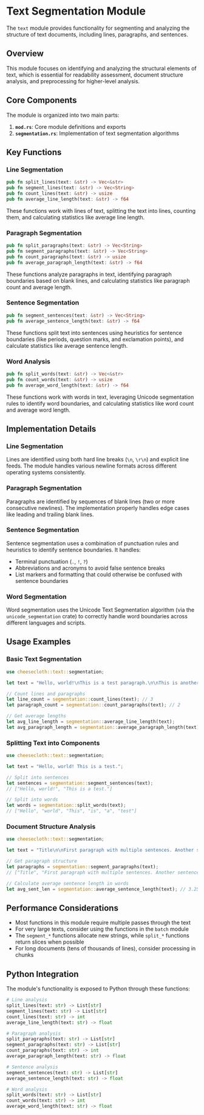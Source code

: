 # Text Segmentation Module

The `text` module provides functionality for segmenting and analyzing the structure of text documents, including lines, paragraphs, and sentences.

## Overview

This module focuses on identifying and analyzing the structural elements of text, which is essential for readability assessment, document structure analysis, and preprocessing for higher-level analysis.

## Core Components

The module is organized into two main parts:

1. **`mod.rs`**: Core module definitions and exports
2. **`segmentation.rs`**: Implementation of text segmentation algorithms

## Key Functions

### Line Segmentation

```rust
pub fn split_lines(text: &str) -> Vec<&str>
pub fn segment_lines(text: &str) -> Vec<String>
pub fn count_lines(text: &str) -> usize
pub fn average_line_length(text: &str) -> f64
```

These functions work with lines of text, splitting the text into lines, counting them, and calculating statistics like average line length.

### Paragraph Segmentation

```rust
pub fn split_paragraphs(text: &str) -> Vec<String>
pub fn segment_paragraphs(text: &str) -> Vec<String>
pub fn count_paragraphs(text: &str) -> usize
pub fn average_paragraph_length(text: &str) -> f64
```

These functions analyze paragraphs in text, identifying paragraph boundaries based on blank lines, and calculating statistics like paragraph count and average length.

### Sentence Segmentation

```rust
pub fn segment_sentences(text: &str) -> Vec<String>
pub fn average_sentence_length(text: &str) -> f64
```

These functions split text into sentences using heuristics for sentence boundaries (like periods, question marks, and exclamation points), and calculate statistics like average sentence length.

### Word Analysis

```rust
pub fn split_words(text: &str) -> Vec<&str>
pub fn count_words(text: &str) -> usize
pub fn average_word_length(text: &str) -> f64
```

These functions work with words in text, leveraging Unicode segmentation rules to identify word boundaries, and calculating statistics like word count and average word length.

## Implementation Details

### Line Segmentation

Lines are identified using both hard line breaks (`\n`, `\r\n`) and explicit line feeds. The module handles various newline formats across different operating systems consistently.

### Paragraph Segmentation

Paragraphs are identified by sequences of blank lines (two or more consecutive newlines). The implementation properly handles edge cases like leading and trailing blank lines.

### Sentence Segmentation

Sentence segmentation uses a combination of punctuation rules and heuristics to identify sentence boundaries. It handles:

- Terminal punctuation (`.`, `!`, `?`)
- Abbreviations and acronyms to avoid false sentence breaks
- List markers and formatting that could otherwise be confused with sentence boundaries

### Word Segmentation

Word segmentation uses the Unicode Text Segmentation algorithm (via the `unicode_segmentation` crate) to correctly handle word boundaries across different languages and scripts.

## Usage Examples

### Basic Text Segmentation

```rust
use cheesecloth::text::segmentation;

let text = "Hello, world!\nThis is a test paragraph.\n\nThis is another paragraph.";

// Count lines and paragraphs
let line_count = segmentation::count_lines(text); // 3
let paragraph_count = segmentation::count_paragraphs(text); // 2

// Get average lengths
let avg_line_length = segmentation::average_line_length(text);
let avg_paragraph_length = segmentation::average_paragraph_length(text);
```

### Splitting Text into Components

```rust
use cheesecloth::text::segmentation;

let text = "Hello, world! This is a test.";

// Split into sentences
let sentences = segmentation::segment_sentences(text);
// ["Hello, world!", "This is a test."]

// Split into words
let words = segmentation::split_words(text);
// ["Hello", "world", "This", "is", "a", "test"]
```

### Document Structure Analysis

```rust
use cheesecloth::text::segmentation;

let text = "Title\n\nFirst paragraph with multiple sentences. Another sentence here.\n\nSecond paragraph.";

// Get paragraph structure
let paragraphs = segmentation::segment_paragraphs(text);
// ["Title", "First paragraph with multiple sentences. Another sentence here.", "Second paragraph."]

// Calculate average sentence length in words
let avg_sent_len = segmentation::average_sentence_length(text); // 3.25
```

## Performance Considerations

- Most functions in this module require multiple passes through the text
- For very large texts, consider using the functions in the `batch` module
- The `segment_*` functions allocate new strings, while `split_*` functions return slices when possible
- For long documents (tens of thousands of lines), consider processing in chunks

## Python Integration

The module's functionality is exposed to Python through these functions:

```python
# Line analysis
split_lines(text: str) -> List[str]
segment_lines(text: str) -> List[str]
count_lines(text: str) -> int
average_line_length(text: str) -> float

# Paragraph analysis
split_paragraphs(text: str) -> List[str]
segment_paragraphs(text: str) -> List[str]
count_paragraphs(text: str) -> int
average_paragraph_length(text: str) -> float

# Sentence analysis
segment_sentences(text: str) -> List[str]
average_sentence_length(text: str) -> float

# Word analysis
split_words(text: str) -> List[str]
count_words(text: str) -> int
average_word_length(text: str) -> float
```
